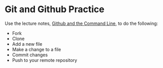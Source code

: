 # Git and Github Practice

Use the lecture notes, [Github and the Command Line](https://github.com/Ada-Developers-Academy/textbook-curriculum/blob/master/00-programming-fundamentals/git-clone-and-push.md), to do the following: 
  - Fork 
  - Clone
  - Add a new file
  - Make a change to a file 
  - Commit changes 
  - Push to your remote repository
  
 
